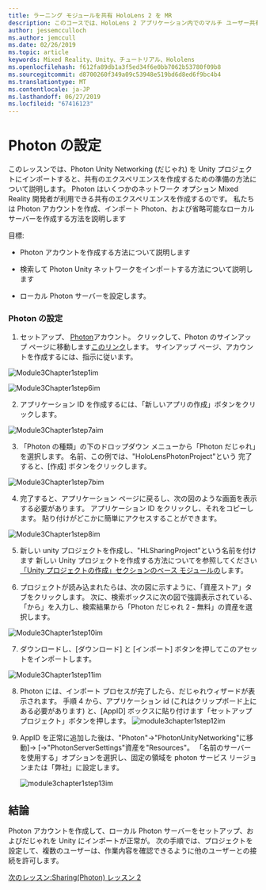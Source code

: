 ```yaml
---
title: ラーニング モジュールを共有 HoloLens 2 を MR
description: このコースでは、HoloLens 2 アプリケーション内でのマルチ ユーザー共有機能を実装する方法について説明します。
author: jessemcculloch
ms.author: jemccull
ms.date: 02/26/2019
ms.topic: article
keywords: Mixed Reality、Unity、チュートリアル、Hololens
ms.openlocfilehash: f612fa89db1a3f5ed34f6e0bb7062b53780f09b8
ms.sourcegitcommit: d8700260f349a09c53948e519bd6d8ed6f9bc4b4
ms.translationtype: MT
ms.contentlocale: ja-JP
ms.lasthandoff: 06/27/2019
ms.locfileid: "67416123"
---
```

# <a name="setting-up-photon"></a>Photon の設定

このレッスンでは、Photon Unity Networking (だじゃれ) を Unity プロジェクトにインポートすると、共有のエクスペリエンスを作成するための準備の方法について説明します。 Photon はいくつかのネットワーク オプション Mixed Reality 開発者が利用できる共有のエクスペリエンスを作成するのです。 私たちは Photon アカウントを作成、インポート Photon、および省略可能なローカル サーバーを作成する方法を説明します

目標:

* Photon アカウントを作成する方法について説明します

* 検索して Photon Unity ネットワークをインポートする方法について説明します

* ローカル Photon サーバーを設定します。

  

### <a name="setting-up-photon"></a>Photon の設定

1. セットアップ、 [Photon](https://dashboard.photonengine.com/en-US/Account/SignUp)アカウント。 クリックして、Photon のサインアップ ページに移動します[このリンク](https://dashboard.photonengine.com/en-US/Account/SignUp)します。 サインアップ ページ、アカウントを作成するには、指示に従います。 
   

![Module3Chapter1step1im](images/module3chapter1step1im.PNG)



![Module3Chapter1step6im](images/module3chapter1step6im.PNG)

2. アプリケーション ID を作成するには、「新しいアプリの作成」ボタンをクリックします。

![Module3Chapter1step7aim](images/module3chapter1step7aim.PNG)

3. 「Photon の種類」の下のドロップダウン メニューから「Photon だじゃれ」を選択します。 名前、この例では、"HoloLensPhotonProject"という 完了すると、[作成] ボタンをクリックします。

![Module3Chapter1step7bim](images/module3chapter1step7bim.PNG)

4. 完了すると、アプリケーション ページに戻るし、次の図のような画面を表示する必要があります。 アプリケーション ID をクリックし、それをコピーします。 貼り付けがどこかに簡単にアクセスすることができます。  

![Module3Chapter1step8im](images/module3chapter1step8im.PNG)

5. 新しい unity プロジェクトを作成し、"HLSharingProject"という名前を付けます 新しい Unity プロジェクトを作成する方法についてを参照してください[「Unity プロジェクトの作成」セクションのベース モジュールの](https://docs.microsoft.com/en-us/windows/mixed-reality/mrlearning-base-ch1#create-new-unity-project)します。 

6. プロジェクトが読み込まれたらは、次の図に示すように、「資産ストア」タブをクリックします。 次に、検索ボックスに次の図で強調表示されている、「から」を入力し、検索結果から「Photon だじゃれ 2 - 無料」の資産を選択します。 

![Module3Chapter1step10im](images/module3chapter1step10im.PNG)

7. ダウンロードし、[ダウンロード] と [インポート] ボタンを押してこのアセットをインポートします。

![Module3Chapter1step11im](images/module3chapter1step11im.PNG)

8. Photon には、インポート プロセスが完了したら、だじゃれウィザードが表示されます。 手順 4 から、アプリケーション id (これはクリップボード上にある必要があります) と、[AppID] ボックスに貼り付けます「セットアップ プロジェクト」ボタンを押します。 
![module3chapter1step12im](images/module3chapter1step12im.PNG)

9. AppID を正常に追加した後は、"Photon"->"PhotonUnityNetworking"に移動]-> [->"PhotonServerSettings"資産を"Resources"。 「名前のサーバーを使用する」オプションを選択し、固定の領域を photon サービス リージョンまたは「弊社」に設定します。

   ![module3chapter1step13im](images/module3chapter1step13im.PNG)

## <a name="congratulations"></a>結論

Photon アカウントを作成して、ローカル Photon サーバーをセットアップ、およびだじゃれを Unity にインポートが正常が。 次の手順では、プロジェクトを設定して、複数のユーザーは、作業内容を確認できるように他のユーザーとの接続を許可します。 

[次のレッスン:Sharing(Photon) レッスン 2](mrlearning-sharing(photon)-ch2.md)


